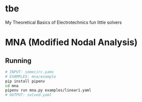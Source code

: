 # tbe
My Theoretical Basics of Electrotechnics fun little solvers

# MNA (Modified Nodal Analysis)
## Running
```bash
# INPUT: somecirc.yams
# EXAMPLES: mna/example
pip install pipenv
cd mna
pipenv run mna.py examples/linear1.yaml
# OUTPUT: solved.yaml
```
